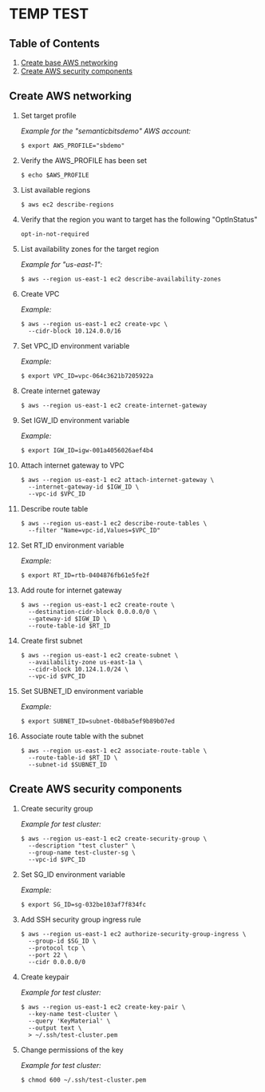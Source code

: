 # TEMP TEST

## Table of Contents

1. [Create base AWS networking](#create-base-aws-networking)
1. [Create AWS security components](#create-aws-security-components)

## Create AWS networking

1. Set target profile

   *Example for the "semanticbitsdemo" AWS account:*
   
   ```ShellSession
   $ export AWS_PROFILE="sbdemo"
   ```

1. Verify the AWS_PROFILE has been set

   ```ShellSession
   $ echo $AWS_PROFILE
   ```

1. List available regions

   ```ShellSession
   $ aws ec2 describe-regions
   ```

1. Verify that the region you want to target has the following "OptInStatus"

   ```
   opt-in-not-required
   ```

1. List availability zones for the target region

   *Example for "us-east-1":*
   
   ```ShellSession
   $ aws --region us-east-1 ec2 describe-availability-zones
   ```

1. Create VPC

   *Example:*
   
   ```ShellSession
   $ aws --region us-east-1 ec2 create-vpc \
     --cidr-block 10.124.0.0/16
   ```

1. Set VPC_ID environment variable

   *Example:*
   
   ```ShellSession
   $ export VPC_ID=vpc-064c3621b7205922a
   ```

1. Create internet gateway

   ```ShellSession
   $ aws --region us-east-1 ec2 create-internet-gateway
   ```

1. Set IGW_ID environment variable

   *Example:*
   
   ```ShellSession
   $ export IGW_ID=igw-001a4056026aef4b4
   ```

1. Attach internet gateway to VPC

   ```ShellSession
   $ aws --region us-east-1 ec2 attach-internet-gateway \
     --internet-gateway-id $IGW_ID \
     --vpc-id $VPC_ID
   ```

1. Describe route table

   ```ShellSession
   $ aws --region us-east-1 ec2 describe-route-tables \
     --filter "Name=vpc-id,Values=$VPC_ID"
   ```

1. Set RT_ID environment variable

   *Example:*
   
   ```ShellSession
   $ export RT_ID=rtb-0404876fb61e5fe2f
   ```

1. Add route for internet gateway

   ```ShellSession
   $ aws --region us-east-1 ec2 create-route \
     --destination-cidr-block 0.0.0.0/0 \
     --gateway-id $IGW_ID \
     --route-table-id $RT_ID
   ```

1. Create first subnet

   ```ShellSession
   $ aws --region us-east-1 ec2 create-subnet \
     --availability-zone us-east-1a \
     --cidr-block 10.124.1.0/24 \
     --vpc-id $VPC_ID
   ```

1. Set SUBNET_ID environment variable

   *Example:*
   
   ```ShellSession
   $ export SUBNET_ID=subnet-0b8ba5ef9b89b07ed
   ```

1. Associate route table with the subnet

   ```ShellSession
   $ aws --region us-east-1 ec2 associate-route-table \
     --route-table-id $RT_ID \
     --subnet-id $SUBNET_ID
   ```

## Create AWS security components

1. Create security group

   *Example for test cluster:*
   
   ```ShellSession
   $ aws --region us-east-1 ec2 create-security-group \
     --description "test cluster" \
     --group-name test-cluster-sg \
     --vpc-id $VPC_ID
   ```

1. Set SG_ID environment variable

   *Example:*
   
   ```ShellSession
   $ export SG_ID=sg-032be103af7f834fc
   ```

1. Add SSH security group ingress rule

   ```ShellSession
   $ aws --region us-east-1 ec2 authorize-security-group-ingress \
     --group-id $SG_ID \
     --protocol tcp \
     --port 22 \
     --cidr 0.0.0.0/0
   ```

1. Create keypair

   *Example for test cluster:*
   
   ```ShellSession
   $ aws --region us-east-1 ec2 create-key-pair \
     --key-name test-cluster \
     --query 'KeyMaterial' \
     --output text \
     > ~/.ssh/test-cluster.pem
   ```

1. Change permissions of the key

   *Example for test cluster:*
   
   ```ShellSession
   $ chmod 600 ~/.ssh/test-cluster.pem
   ```
